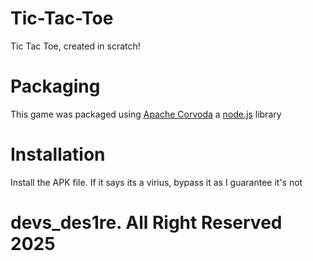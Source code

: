 # Tic-Tac-Toe
Tic Tac Toe, created in scratch!

# Packaging
This game was packaged using [Apache Corvoda](https://cordova.apache.org) a [node.js](https://nodejs.org/en) library

# Installation
Install the APK file. If it says its a virius, bypass it as I guarantee it's not

# devs_des1re. All Right Reserved 2025
